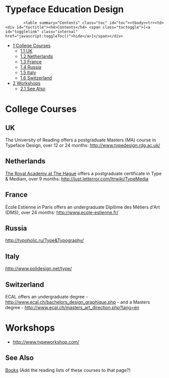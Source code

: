 <h1>Typeface Education Design</h1>

			<table summary="Contents" class="toc" id="toc"><tbody><tr><td><div id="toctitle"><h4>Contents</h4> <span class="toctoggle">[<a id="togglelink" class="internal" href="javascript:toggleToc()">hide</a>]</span></div>
<ul>
<li class="toclevel-1"><a href="#College_Courses"><span class="tocnumber">1</span> <span class="toctext">College Courses</span></a>
<ul>
<li class="toclevel-2"><a href="#UK"><span class="tocnumber">1.1</span> <span class="toctext">UK</span></a></li>
<li class="toclevel-2"><a href="#Netherlands"><span class="tocnumber">1.2</span> <span class="toctext">Netherlands</span></a></li>
<li class="toclevel-2"><a href="#France"><span class="tocnumber">1.3</span> <span class="toctext">France</span></a></li>
<li class="toclevel-2"><a href="#Russia"><span class="tocnumber">1.4</span> <span class="toctext">Russia</span></a></li>
<li class="toclevel-2"><a href="#Italy"><span class="tocnumber">1.5</span> <span class="toctext">Italy</span></a></li>
<li class="toclevel-2"><a href="#Switzerland"><span class="tocnumber">1.6</span> <span class="toctext">Switzerland</span></a></li>
</ul>
</li>
<li class="toclevel-1"><a href="#Workshops"><span class="tocnumber">2</span> <span class="toctext">Workshops</span></a>
<ul>
<li class="toclevel-2"><a href="#See_Also"><span class="tocnumber">2.1</span> <span class="toctext">See Also</span></a></li>
</ul>
</li>
</ul>
</td></tr></tbody></table><script type="text/javascript"> if (window.showTocToggle) { var tocShowText = "show"; var tocHideText = "hide"; showTocToggle(); } </script>
<a id="College_Courses" name="College_Courses"></a><h1> <span class="mw-headline"> College Courses </span></h1>
<a id="UK" name="UK"></a><h2> <span class="mw-headline"> UK </span></h2>
<p>The University of Reading offers a postgraduate Masters (MA) course in Typeface Design, over 12 or 24 months: <a title="http://www.typedesign.rdg.ac.uk/" class="external free" href="http://www.typedesign.rdg.ac.uk/">http://www.typedesign.rdg.ac.uk/</a>
</p>
<a id="Netherlands" name="Netherlands"></a><h2> <span class="mw-headline"> Netherlands </span></h2>
<p><a title="http://www.kabk.nl" class="external text" href="http://www.kabk.nl">The Royal Academy at The Hague</a> offers a postgraduate certificate in Type & Mediam, over 9 months: <a title="http://just.letterror.com/ltrwiki/TypeMedia" class="external free" href="http://just.letterror.com/ltrwiki/TypeMedia">http://just.letterror.com/ltrwiki/TypeMedia</a>
</p>
<a id="France" name="France"></a><h2> <span class="mw-headline"> France </span></h2>
<p>École Estienne in Paris offers an undergraduate Diplôme des Métiers d'Art (DMS), over 24 months: <a title="http://www.ecole-estienne.fr/" class="external free" href="http://www.ecole-estienne.fr/">http://www.ecole-estienne.fr/</a>
</p>
<a id="Russia" name="Russia"></a><h2> <span class="mw-headline"> Russia </span></h2>
<p><a title="http://typoholic.ru/Type&Typography/" class="external free" href="http://typoholic.ru/Type&Typography/">http://typoholic.ru/Type&Typography/</a>
</p>
<a id="Italy" name="Italy"></a><h2> <span class="mw-headline"> Italy </span></h2>
<p><a title="http://www.polidesign.net/type/" class="external free" href="http://www.polidesign.net/type/">http://www.polidesign.net/type/</a>
</p>
<a id="Switzerland" name="Switzerland"></a><h2> <span class="mw-headline"> Switzerland </span></h2>
<p>ECAL offers an undergraduate degree - <a title="http://www.ecal.ch/bachelors_design_graphique.php" class="external free" href="http://www.ecal.ch/bachelors_design_graphique.php">http://www.ecal.ch/bachelors_design_graphique.php</a> - and a Masters degree - <a title="http://www.ecal.ch/masters_art_direction.php?lang=en" class="external free" href="http://www.ecal.ch/masters_art_direction.php?lang=en">http://www.ecal.ch/masters_art_direction.php?lang=en</a>
</p>
<a id="Workshops" name="Workshops"></a><h1> <span class="mw-headline"> Workshops </span></h1>
<ul><li> <a title="http://www.typeworkshop.com/" class="external free" href="http://www.typeworkshop.com/">http://www.typeworkshop.com/</a>
</li></ul>
<a id="See_Also" name="See_Also"></a><h2> <span class="mw-headline"> See Also </span></h2>
<p><a title="Books" href="/wiki/Books">Books</a> (Add the reading lists of these courses to that page?)
</p>
